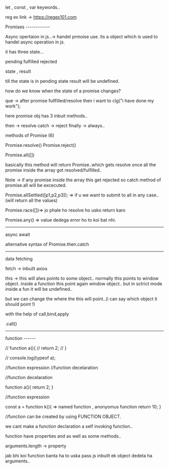 let , const , var keywords..

reg ex link  -> https://regex101.com

Promises ------------

Async opertaion in js..-> handel prmoise use.
its  a object which is used to handel async operation in js.

it has three state...

pending
fulfilled
rejected

state ,
result

till the state is in pending state result will be undefined.

how do we know when the state of a promise changes?

que -> after promise fullfilled/resolve then i want to clg("i have  done my work");

here promise obj has 3 inbuit methods..

then -> resolve
catch -> reject
finally -> always..



methods of Promise (6)


Promise.resolve()
Promise.reject()

Promise.all([])

basically this method will return Promise..which gets resolve once all the promise inside the array
got resolved/fulfilled..


Note -> if any promise inside the array this get rejected so catch method of 
promise.all will be excecuted.


Promise.allSettled([p1,p2,p3]); => if u we want to submit to all in any case..(will return all the values)

Promise.race([])=> jo phale ho resolve ho usko return karo

Promise.any() => value dedega error ho to koi bat nhi.

----------------------

async await

alternative syntax of Promise.then.catch


-----------------------


data fetching

fetch -> inbuilt
axios 


this -> this will alws points to some object..
normally this points to window object.
inside a function this point again window object..
but in sctrict mode inside a fun it will be undefined..

but we can change the where the this will point..(i can say which object it should point !)

with the help of call,bind,apply

<functionName>.call(<obj to point>)


---------------------------------

function ------

// function  a(){
//      return 2;
// }

// console.log(typeof a);


//function expression
//function decelaration


//function decelaration

function a(){
    return 2;
}

//function expression

const a = function k(){  => named function , anonyomus function
    return 10;
}

//function can be created by using FUNCTION OBJECT.


we cant make a function declaration a self invoking function..


function have properties and as well as some methods..

arguments.length  -> property

jab bhi koi function banta ha to uska pass js inbuilt ek object dedeta ha arguments..







